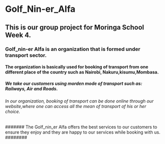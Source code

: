 # Golf_Nin-er_Alfa
## This is our group project for Moringa School Week 4.
### Golf_nin-er Alfa is an organization that is formed under transport sector.
#### The organization is basically used for booking of transport from one different place of the country such as Nairobi, Nakuru,kisumu,Mombasa.
##### We take our customers using morden mode of transport such as: Railways, Air and Roads.
###### In our organization, booking of transport can be done online through our website,where one can access all the mean of transport of his or her choice.
#######  The Golf_nin_er Alfa offers the best  services to our customers to ensure they enjoy and they are happy to our services while booking with us.
######## 

